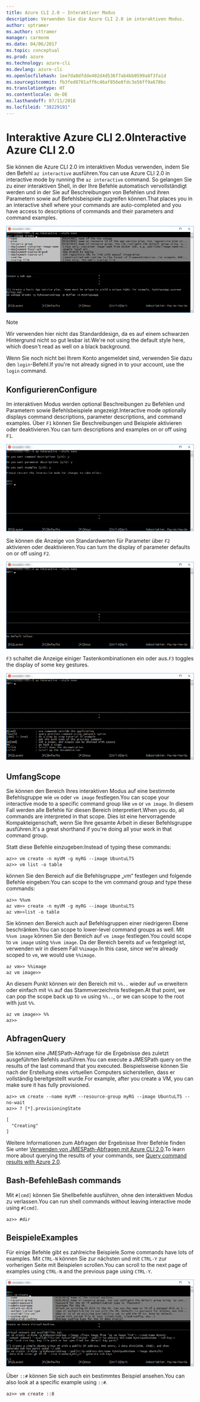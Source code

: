 ```yaml
---
title: Azure CLI 2.0 – Interaktiver Modus
description: Verwenden Sie die Azure CLI 2.0 im interaktiven Modus.
author: sptramer
ms.author: sttramer
manager: carmonm
ms.date: 04/06/2017
ms.topic: conceptual
ms.prod: azure
ms.technology: azure-cli
ms.devlang: azure-cli
ms.openlocfilehash: 1ee7da8dfdde402d4d536f7ab4bb0599a8f3fa1d
ms.sourcegitcommit: fb3fed8701aff6c46af856e8fdc3e56ff9a678bc
ms.translationtype: HT
ms.contentlocale: de-DE
ms.lasthandoff: 07/11/2018
ms.locfileid: "38229191"
---
```

# <a name="interactive-azure-cli-20"></a><span data-ttu-id="e040b-103">Interaktive Azure CLI 2.0</span><span class="sxs-lookup"><span data-stu-id="e040b-103">Interactive Azure CLI 2.0</span></span>

<span data-ttu-id="e040b-104">Sie können die Azure CLI 2.0 im interaktiven Modus verwenden, indem Sie den Befehl `az interactive` ausführen.</span><span class="sxs-lookup"><span data-stu-id="e040b-104">You can use Azure CLI 2.0 in interactive mode by running the `az interactive` command.</span></span>
<span data-ttu-id="e040b-105">So gelangen Sie zu einer interaktiven Shell, in der Ihre Befehle automatisch vervollständigt werden und in der Sie auf Beschreibungen von Befehlen und ihren Parametern sowie auf Befehlsbeispiele zugreifen können.</span><span class="sxs-lookup"><span data-stu-id="e040b-105">That places you in an interactive shell where your commands are auto-completed and you have access to descriptions of commands and their parameters and command examples.</span></span>

![Interaktiver Modus](./media/interactive-azure-cli/webapp-create.png)

> [!NOTE]
> <span data-ttu-id="e040b-107">Wir verwenden hier nicht das Standarddesign, da es auf einem schwarzen Hintergrund nicht so gut lesbar ist.</span><span class="sxs-lookup"><span data-stu-id="e040b-107">We're not using the default style here, which doesn't read as well on a black background.</span></span>

<span data-ttu-id="e040b-108">Wenn Sie noch nicht bei Ihrem Konto angemeldet sind, verwenden Sie dazu den `login`-Befehl.</span><span class="sxs-lookup"><span data-stu-id="e040b-108">If you're not already signed in to your account, use the `login` command.</span></span>

## <a name="configure"></a><span data-ttu-id="e040b-109">Konfigurieren</span><span class="sxs-lookup"><span data-stu-id="e040b-109">Configure</span></span>

<span data-ttu-id="e040b-110">Im interaktiven Modus werden optional Beschreibungen zu Befehlen und Parametern sowie Befehlsbeispiele angezeigt.</span><span class="sxs-lookup"><span data-stu-id="e040b-110">Interactive mode optionally displays command descriptions, parameter descriptions, and command examples.</span></span>
<span data-ttu-id="e040b-111">Über `F1` können Sie Beschreibungen und Beispiele aktivieren oder deaktivieren.</span><span class="sxs-lookup"><span data-stu-id="e040b-111">You can turn descriptions and examples on or off using `F1`.</span></span>

![Beschreibungen und Beispiele](./media/interactive-azure-cli/descriptions-and-examples.png)

<span data-ttu-id="e040b-113">Sie können die Anzeige von Standardwerten für Parameter über `F2` aktivieren oder deaktivieren.</span><span class="sxs-lookup"><span data-stu-id="e040b-113">You can turn the display of parameter defaults on or off using `F2`.</span></span>

![Standardwerte](./media/interactive-azure-cli/defaults.png)

<span data-ttu-id="e040b-115">`F3` schaltet die Anzeige einiger Tastenkombinationen ein oder aus.</span><span class="sxs-lookup"><span data-stu-id="e040b-115">`F3` toggles the display of some key gestures.</span></span>

![Tastenkombinationen](./media/interactive-azure-cli/gestures.png)

## <a name="scope"></a><span data-ttu-id="e040b-117">Umfang</span><span class="sxs-lookup"><span data-stu-id="e040b-117">Scope</span></span>

<span data-ttu-id="e040b-118">Sie können den Bereich Ihres interaktiven Modus auf eine bestimmte Befehlsgruppe wie `vm` oder `vm image` festlegen.</span><span class="sxs-lookup"><span data-stu-id="e040b-118">You can scope your interactive mode to a specific command group like `vm` or `vm image`.</span></span>
<span data-ttu-id="e040b-119">In diesem Fall werden alle Befehle für diesen Bereich interpretiert.</span><span class="sxs-lookup"><span data-stu-id="e040b-119">When you do, all commands are interpreted in that scope.</span></span>
<span data-ttu-id="e040b-120">Dies ist eine hervorragende Kompakteigenschaft, wenn Sie Ihre gesamte Arbeit in dieser Befehlsgruppe ausführen.</span><span class="sxs-lookup"><span data-stu-id="e040b-120">It's a great shorthand if you're doing all your work in that command group.</span></span>

<span data-ttu-id="e040b-121">Statt diese Befehle einzugeben:</span><span class="sxs-lookup"><span data-stu-id="e040b-121">Instead of typing these commands:</span></span>

```azurecli
az>> vm create -n myVM -g myRG --image UbuntuLTS
az>> vm list -o table
```

<span data-ttu-id="e040b-122">können Sie den Bereich auf die Befehlsgruppe „vm“ festlegen und folgende Befehle eingeben:</span><span class="sxs-lookup"><span data-stu-id="e040b-122">You can scope to the vm command group and type these commands:</span></span>

```azurecli
az>> %%vm
az vm>> create -n myVM -g myRG --image UbuntuLTS
az vm>>list -o table
```

<span data-ttu-id="e040b-123">Sie können den Bereich auch auf Befehlsgruppen einer niedrigeren Ebene beschränken.</span><span class="sxs-lookup"><span data-stu-id="e040b-123">You can scope to lower-level command groups as well.</span></span>
<span data-ttu-id="e040b-124">Mit `%%vm image` können Sie den Bereich auf `vm image` festlegen.</span><span class="sxs-lookup"><span data-stu-id="e040b-124">You could scope to `vm image` using `%%vm image`.</span></span>
<span data-ttu-id="e040b-125">Da der Bereich bereits auf `vm` festgelegt ist, verwenden wir in diesem Fall `%%image`.</span><span class="sxs-lookup"><span data-stu-id="e040b-125">In this case, since we're already scoped to `vm`, we would use `%%image`.</span></span>

```azurecli
az vm>> %%image
az vm image>>
```

<span data-ttu-id="e040b-126">An diesem Punkt können wir den Bereich mit `%%..` wieder auf `vm` erweitern oder einfach mit `%%` auf das Stammverzeichnis festlegen.</span><span class="sxs-lookup"><span data-stu-id="e040b-126">At that point, we can pop the scope back up to `vm` using `%%..`, or we can scope to the root with just `%%`.</span></span>

```azurecli
az vm image>> %%
az>>
```

## <a name="query"></a><span data-ttu-id="e040b-127">Abfragen</span><span class="sxs-lookup"><span data-stu-id="e040b-127">Query</span></span>

<span data-ttu-id="e040b-128">Sie können eine JMESPath-Abfrage für die Ergebnisse des zuletzt ausgeführten Befehls ausführen.</span><span class="sxs-lookup"><span data-stu-id="e040b-128">You can execute a JMESPath query on the results of the last command that you executed.</span></span>
<span data-ttu-id="e040b-129">Beispielsweise können Sie nach der Erstellung eines virtuellen Computers sicherstellen, dass er vollständig bereitgestellt wurde.</span><span class="sxs-lookup"><span data-stu-id="e040b-129">For example, after you create a VM, you can make sure it has fully provisioned.</span></span>

```azurecli
az>> vm create --name myVM --resource-group myRG --image UbuntuLTS --no-wait
az>> ? [*].provisioningState
```

```output
[
  "Creating"
]
```

<span data-ttu-id="e040b-130">Weitere Informationen zum Abfragen der Ergebnisse Ihrer Befehle finden Sie unter [Verwenden von JMESPath-Abfragen mit Azure CLI 2.0](query-azure-cli.md).</span><span class="sxs-lookup"><span data-stu-id="e040b-130">To learn more about querying the results of your commands, see [Query command results with Azure 2.0](query-azure-cli.md).</span></span>

## <a name="bash-commands"></a><span data-ttu-id="e040b-131">Bash-Befehle</span><span class="sxs-lookup"><span data-stu-id="e040b-131">Bash commands</span></span>

<span data-ttu-id="e040b-132">Mit `#[cmd]` können Sie Shellbefehle ausführen, ohne den interaktiven Modus zu verlassen.</span><span class="sxs-lookup"><span data-stu-id="e040b-132">You can run shell commands without leaving interactive mode using `#[cmd]`.</span></span>

```azurecli
az>> #dir
```

## <a name="examples"></a><span data-ttu-id="e040b-133">Beispiele</span><span class="sxs-lookup"><span data-stu-id="e040b-133">Examples</span></span>

<span data-ttu-id="e040b-134">Für einige Befehle gibt es zahlreiche Beispiele.</span><span class="sxs-lookup"><span data-stu-id="e040b-134">Some commands have lots of examples.</span></span>
<span data-ttu-id="e040b-135">Mit `CTRL-N` können Sie zur nächsten und mit `CTRL-Y` zur vorherigen Seite mit Beispielen scrollen.</span><span class="sxs-lookup"><span data-stu-id="e040b-135">You can scroll to the next page of examples using `CTRL-N` and the previous page using `CTRL-Y`.</span></span>

![Beispiele](./media/interactive-azure-cli/examples.png)

<span data-ttu-id="e040b-137">Über `::#` können Sie sich auch ein bestimmtes Beispiel ansehen.</span><span class="sxs-lookup"><span data-stu-id="e040b-137">You can also look at a specific example using `::#`.</span></span>

```azurecli
az>> vm create ::8
```
